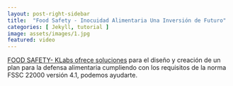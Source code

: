 ```yaml
---
layout: post-right-sidebar
title:  "Food Safety - Inocuidad Alimentaria Una Inversión de Futuro"
categories: [ Jekyll, tutorial ]
image: assets/images/1.jpg
featured: video
---
```

<a href="#">FOOD SAFETY- KLabs ofrece soluciones</a> para el diseño y creación de un plan para la defensa alimentaria cumpliendo con los requisitos de la norma FSSC 22000 versión 4.1, podemos ayudarte.
